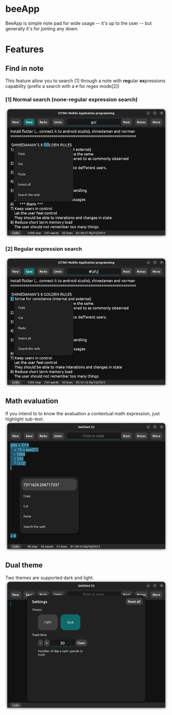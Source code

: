 # beeApp
BeeApp is simple note pad for wide usage -- it's up to the user -- but generally it's for jonting any down.

# Features
## Find in note
This feature allow you to search [1] through a note with **reg**ular **ex**pressions capability (prefix a search with a ```#``` for regex mode[2])
### [1] Normal search (none-regular expression search)
![None-regualar expression](https://github.com/4mugala/beeApp/blob/main/screenshots/None-regular%20expression%20search.png "None-regular expression")
### [2] Regular expression search
![None-regualar expression](https://github.com/4mugala/beeApp/blob/main/screenshots/Regular%20expression%20search.png "None-regular expression")

## Math evaluation
If you intend to to know the avaluation a contextual math expression, just highlight sub-text.
![The math expression is elaborate](https://github.com/4mugala/beeApp/blob/main/screenshots/Math%20evaluation.png "Math evaluation")

## Dual theme
Two themes are supported dark and light.
![screenshots/Dual theme.png](https://github.com/4mugala/beeApp/blob/main/screenshots/Dual%20theme.png "Dual theme")
